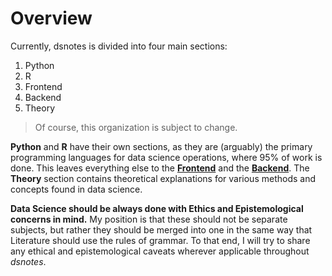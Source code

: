 # Overview

Currently, dsnotes is divided into four main sections:

1. Python
2. R
3. Frontend
4. Backend
5. Theory

> Of course, this organization is subject to change.

**Python** and **R** have their own sections, as they are (arguably) the primary programming languages for data science operations, where 95% of work is done. This leaves everything else to the **[Frontend](../3_frontend/3_definition_.md)** and the **[Backend](../4_backend/4_definition_.md)**. The **Theory** section contains theoretical explanations for various methods and concepts found in data science.

**Data Science should be always done with Ethics and Epistemological concerns in mind.** My position is that these should not be separate subjects, but rather they should be merged into one in the same way that Literature should use the rules of grammar. To that end, I will try to share any ethical and epistemological caveats wherever applicable throughout *dsnotes*.